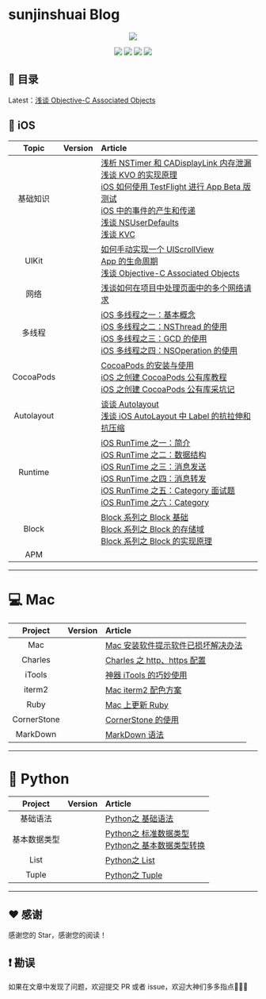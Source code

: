 # sunjinshuai Blog
<p align='center'>
<img src='https://github.com/iOS-Advanced/iOS-Advanced/blob/master/resource/background-cover.jpg'>
</p>
<p align='center'>
<a href="https://weibo.com/u/5113807465"><img src="https://img.shields.io/badge/weibo-@sunjinshuai-f974ce.svg?style=flat&colorA=f4292e"></a>
<a href="https://juejin.im/user/59c4495ef265da065b66b2a8"><img src="https://img.shields.io/badge/掘金-@sunjinshuai-fd6f32.svg?style=flat&colorA=1970fe"></a>
<a href="https://www.jianshu.com/u/16d7ec797c31"><img src="https://img.shields.io/badge/简书-@sunjinshuai-b561fe.svg?style=flat&colorA=ed6f59"></a>
<img src="https://img.shields.io/badge/PR-welcome%20!-brightgreen.svg?colorA=a0cd34">
</p>

## 📖 目录
Latest：[浅谈 Objective-C Associated Objects](https://www.jianshu.com/p/4cfad89174b7)

## 📱 iOS
| Topic | Version | Article |
|:-------:|:-------:|:------|
|基础知识||[浅析 NSTimer 和 CADisplayLink 内存泄漏](https://www.jianshu.com/p/59124ee085e5)<br>[浅谈 KVO 的实现原理](https://www.jianshu.com/p/5d4cc25165d5)<br>[iOS 如何使用 TestFlight 进行 App Beta 版测试](https://www.jianshu.com/p/684e4b56b99a)<br>[iOS 中的事件的产生和传递](https://www.jianshu.com/p/3f389a2b98ec)<br>[浅谈  NSUserDefaults](https://www.jianshu.com/p/d9c9537cb9cf)<br>[浅谈 KVC](https://www.jianshu.com/p/fd695319a7f8)|
|UIKit|| [如何手动实现一个 UIScrollView](https://www.jianshu.com/p/f723336e49bb)<br>[App 的生命周期](https://www.jianshu.com/p/6cf83e94c14c)<br>[浅谈 Objective-C Associated Objects](https://www.jianshu.com/p/4cfad89174b7)|
|网络||[浅谈如何在项目中处理页面中的多个网络请求](https://www.jianshu.com/p/5c4b8b6aa44f) |
|多线程||[iOS 多线程之一：基本概念](https://www.jianshu.com/p/18ab9a7daef6)<br>[iOS 多线程之二：NSThread 的使用](https://www.jianshu.com/p/0973c461de51)<br>[iOS 多线程之三：GCD 的使用](https://www.jianshu.com/p/ed2753122f57)<br>[iOS 多线程之四：NSOperation 的使用](https://www.jianshu.com/p/dcf9b9c3a1fd)|
|CocoaPods||[CocoaPods 的安装与使用](https://sunjinshuai.github.io/2016/08/08/CocoaPods%E7%9A%84%E5%AE%89%E8%A3%85%E4%B8%8E%E4%BD%BF%E7%94%A8/)<br>[iOS 之创建 CocoaPods 公有库教程](https://www.jianshu.com/p/c852ab73ffa0)<br>[iOS 之创建 CocoaPods 公有库采坑记](https://juejin.im/post/5a35f587f265da43294e2066)|
|Autolayout||[谈谈 Autolayout](https://www.jianshu.com/p/2056743a0090)<br>[浅谈 iOS AutoLayout 中 Label 的抗拉伸和抗压缩](https://www.jianshu.com/p/8e68b82b471a)|
|Runtime||[iOS RunTime 之一：简介](https://www.jianshu.com/p/1312c8eb2381)<br>[iOS RunTime 之二：数据结构](https://www.jianshu.com/p/3fa276ed26f9)<br>[iOS RunTime 之三：消息发送](https://www.jianshu.com/p/afc051dd84d8)<br>[iOS RunTime 之四：消息转发](https://www.jianshu.com/p/8cd06cd496d5)<br>[iOS RunTime 之五：Category 面试题](https://www.jianshu.com/p/ccbd2a07db1f)<br>[iOS RunTime 之六：Category](https://www.jianshu.com/p/8b4432f5586e)|
|Block||[Block 系列之 Block 基础](https://sunjinshuai.github.io/2015/07/05/block%E7%B3%BB%E5%88%97%E4%B9%8Bblock%E5%9F%BA%E7%A1%80/)<br>[Block 系列之 Block 的存储域](https://sunjinshuai.github.io/2015/07/17/block%E7%B3%BB%E5%88%97%E4%B9%8Bblock%E7%9A%84%E5%AD%98%E5%82%A8%E5%9F%9F/)<br>[Block 系列之 Block 的实现原理](https://sunjinshuai.github.io/2015/07/20/block%E7%B3%BB%E5%88%97%E4%B9%8Bblock%E7%9A%84%E5%AE%9E%E7%8E%B0%E5%8E%9F%E7%90%86/)|
|APM|| |

----------------------------

# 💻 Mac

| Project | Version | Article |
|:-------:|:-------:|:------|
|Mac||[Mac 安装软件提示软件已损坏解决办法](https://www.jianshu.com/p/c594c3d1167c)|
|Charles||[Charles 之 http、https 配置](https://www.jianshu.com/p/e6dd256de239)|
|iTools||[神器 iTools 的巧妙使用](https://www.jianshu.com/p/055abed45d12)|
|iterm2||[Mac iterm2 配色方案](https://www.jianshu.com/p/157ae1a4acaf)|
|Ruby||[Mac 上更新 Ruby](https://www.jianshu.com/p/d99b5662d8a0)|
|CornerStone||[CornerStone 的使用](https://www.jianshu.com/p/7f5c019c528b)|
|MarkDown||[MarkDown 语法](https://github.com/iOS-Advanced/iOS-Advanced/wiki/MarkDown-%E8%AF%AD%E6%B3%95)|

----------------------------

# 🐙 Python

| Project | Version | Article |
|:-------:|:-------:|:------|
|基础语法||[Python之 基础语法](https://github.com/sunjinshuai/Python/blob/master/Article/basic_grammar.md)|
|基本数据类型||[Python之 标准数据类型](https://github.com/sunjinshuai/Python/blob/master/Article/basic_data_type.md)<br>[Python之 基本数据类型转换](https://github.com/sunjinshuai/Python/blob/master/Article/basic_data_type.md)|
|List||[Python之 List](https://github.com/sunjinshuai/Python/blob/master/Article/list.md)|
|Tuple||[Python之 Tuple](https://github.com/sunjinshuai/Python/blob/master/Article/tuple.md)|

----------------------------

## ♥️ 感谢

感谢您的 Star，感谢您的阅读！

## ❗️ 勘误

如果在文章中发现了问题，欢迎提交 PR 或者 issue，欢迎大神们多多指点🙏🙏🙏

